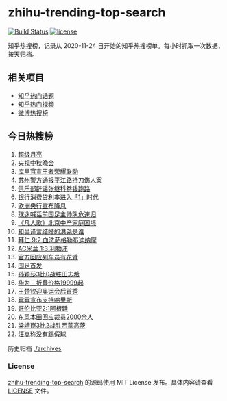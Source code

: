 # zhihu-trending-top-search

[![Build Status](https://github.com/justjavac/zhihu-trending-top-search/workflows/ci/badge.svg?branch=main)](https://github.com/justjavac/zhihu-trending-top-search/actions)
[![license](https://img.shields.io/github/license/justjavac/zhihu-trending-top-search)](https://github.com/justjavac/zhihu-trending-top-search/blob/main/LICENSE)

知乎热搜榜，记录从 2020-11-24 日开始的知乎热搜榜单。每小时抓取一次数据，按天[归档](./archives)。

## 相关项目

- [知乎热门话题](https://github.com/justjavac/zhihu-trending-hot-questions)
- [知乎热门视频](https://github.com/justjavac/zhihu-trending-hot-video)
- [微博热搜榜](https://github.com/justjavac/weibo-trending-hot-search)

## 今日热搜榜

<!-- BEGIN -->
<!-- 最后更新时间 Wed Sep 18 2024 16:12:13 GMT+0800 (China Standard Time) -->

1. [超级月亮](https://www.zhihu.com/search?q=%E8%B6%85%E7%BA%A7%E6%9C%88%E4%BA%AE)
1. [央视中秋晚会](https://www.zhihu.com/search?q=%E5%A4%AE%E8%A7%86%E4%B8%AD%E7%A7%8B%E6%99%9A%E4%BC%9A)
1. [库里官宣王者荣耀联动](https://www.zhihu.com/search?q=%E5%BA%93%E9%87%8C%E5%AE%98%E5%AE%A3%E7%8E%8B%E8%80%85%E8%8D%A3%E8%80%80%E8%81%94%E5%8A%A8)
1. [苏州警方通报平江路持刀伤人案](https://www.zhihu.com/search?q=%E8%8B%8F%E5%B7%9E%E8%AD%A6%E6%96%B9%E9%80%9A%E6%8A%A5%E5%B9%B3%E6%B1%9F%E8%B7%AF%E6%8C%81%E5%88%80%E4%BC%A4%E4%BA%BA%E6%A1%88)
1. [俱乐部辟谣张继科卷钱跑路](https://www.zhihu.com/search?q=%E4%BF%B1%E4%B9%90%E9%83%A8%E8%BE%9F%E8%B0%A3%E5%BC%A0%E7%BB%A7%E7%A7%91%E5%8D%B7%E9%92%B1%E8%B7%91%E8%B7%AF)
1. [银行消费贷利率进入「1」时代](https://www.zhihu.com/search?q=%E9%93%B6%E8%A1%8C%E6%B6%88%E8%B4%B9%E8%B4%B7%E5%88%A9%E7%8E%87%E8%BF%9B%E5%85%A5%E3%80%8C1%E3%80%8D%E6%97%B6%E4%BB%A3)
1. [欧洲央行宣布降息](https://www.zhihu.com/search?q=%E6%AC%A7%E6%B4%B2%E5%A4%AE%E8%A1%8C%E5%AE%A3%E5%B8%83%E9%99%8D%E6%81%AF)
1. [球迷喊话前国足主帅队危速归](https://www.zhihu.com/search?q=%E7%90%83%E8%BF%B7%E5%96%8A%E8%AF%9D%E5%89%8D%E5%9B%BD%E8%B6%B3%E4%B8%BB%E5%B8%85%E9%98%9F%E5%8D%B1%E9%80%9F%E5%BD%92)
1. [《凡人歌》北京中产家庭困境](https://www.zhihu.com/search?q=%E3%80%8A%E5%87%A1%E4%BA%BA%E6%AD%8C%E3%80%8B%E5%8C%97%E4%BA%AC%E4%B8%AD%E4%BA%A7%E5%AE%B6%E5%BA%AD%E5%9B%B0%E5%A2%83)
1. [和吴谨言结婚的洪尧是谁](https://www.zhihu.com/search?q=%E5%92%8C%E5%90%B4%E8%B0%A8%E8%A8%80%E7%BB%93%E5%A9%9A%E7%9A%84%E6%B4%AA%E5%B0%A7%E6%98%AF%E8%B0%81)
1. [拜仁 9:2 血洗萨格勒布迪纳摩](https://www.zhihu.com/search?q=%E6%8B%9C%E4%BB%81%209%3A2%20%E8%A1%80%E6%B4%97%E8%90%A8%E6%A0%BC%E5%8B%92%E5%B8%83%E8%BF%AA%E7%BA%B3%E6%91%A9)
1. [AC米兰 1:3 利物浦](https://www.zhihu.com/search?q=AC%E7%B1%B3%E5%85%B0%201%3A3%20%E5%88%A9%E7%89%A9%E6%B5%A6)
1. [官方回应列车员有花臂](https://www.zhihu.com/search?q=%E5%AE%98%E6%96%B9%E5%9B%9E%E5%BA%94%E5%88%97%E8%BD%A6%E5%91%98%E6%9C%89%E8%8A%B1%E8%87%82)
1. [国足首发](https://www.zhihu.com/search?q=%E5%9B%BD%E8%B6%B3%E9%A6%96%E5%8F%91)
1. [孙颖莎3比0战胜田志希](https://www.zhihu.com/search?q=%E5%AD%99%E9%A2%96%E8%8E%8E3%E6%AF%940%E6%88%98%E8%83%9C%E7%94%B0%E5%BF%97%E5%B8%8C)
1. [华为三折叠价格19999起](https://www.zhihu.com/search?q=%E5%8D%8E%E4%B8%BA%E4%B8%89%E6%8A%98%E5%8F%A0%E4%BB%B7%E6%A0%BC19999%E8%B5%B7)
1. [王楚钦迎奥运会后首秀](https://www.zhihu.com/search?q=%E7%8E%8B%E6%A5%9A%E9%92%A6%E8%BF%8E%E5%A5%A5%E8%BF%90%E4%BC%9A%E5%90%8E%E9%A6%96%E7%A7%80)
1. [霉霉宣布支持哈里斯](https://www.zhihu.com/search?q=%E9%9C%89%E9%9C%89%E5%AE%A3%E5%B8%83%E6%94%AF%E6%8C%81%E5%93%88%E9%87%8C%E6%96%AF)
1. [哥伦比亚2:1阿根廷](https://www.zhihu.com/search?q=%E5%93%A5%E4%BC%A6%E6%AF%94%E4%BA%9A2%3A1%E9%98%BF%E6%A0%B9%E5%BB%B7)
1. [东风本田回应裁员2000余人](https://www.zhihu.com/search?q=%E4%B8%9C%E9%A3%8E%E6%9C%AC%E7%94%B0%E5%9B%9E%E5%BA%94%E8%A3%81%E5%91%982000%E4%BD%99%E4%BA%BA)
1. [梁靖崑3比2战胜西蒙高茨](https://www.zhihu.com/search?q=%E6%A2%81%E9%9D%96%E5%B4%913%E6%AF%942%E6%88%98%E8%83%9C%E8%A5%BF%E8%92%99%E9%AB%98%E8%8C%A8)
1. [汪嵩称没有踢假球](https://www.zhihu.com/search?q=%E6%B1%AA%E5%B5%A9%E7%A7%B0%E6%B2%A1%E6%9C%89%E8%B8%A2%E5%81%87%E7%90%83)

<!-- END -->

历史归档 [./archives](./archives)

### License

[zhihu-trending-top-search](https://github.com/justjavac/zhihu-trending-top-search) 的源码使用 MIT License
发布。具体内容请查看 [LICENSE](./LICENSE) 文件。
